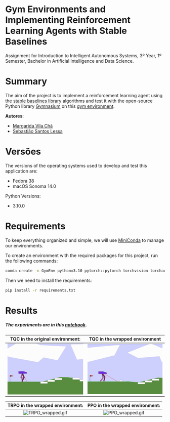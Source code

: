 # Gym Environments and Implementing Reinforcement Learning Agents with Stable Baselines
Assignment for Introduction to Intelligent Autonomous Systems, 3º Year,
1º Semester, Bachelor in Artificial Intelligence and Data Science.


# Summary

The aim of the project is
to implement a reinforcement learning agent
using the [stable baselines library](https://github.com/DLR-RM/stable-baselines3) algorithms
and test it with the open-source Python library [Gymnasium](https://github.com/Farama-Foundation/Gymnasium) on this [gym environment](https://gymnasium.farama.org/environments/box2d/car_racing/).


**Autores**:
- [Margarida Vila Chã](https://github.com/margaridavc/)
- [Sebastião Santos Lessa](https://github.com/seblessa/)



# Versões

The versions of the operating systems used to develop and test this application are:
- Fedora 38
- macOS Sonoma 14.0

Python Versions:
- 3.10.0


# Requirements

To keep everything organized and simple,
we will use [MiniConda](https://docs.conda.io/projects/miniconda/en/latest/) to manage our environments.

To create an environment with the required packages for this project, run the following commands:

```bash
conda create -n GymEnv python=3.10 pytorch::pytorch torchvision torchaudio -c pytorch
```

Then we need to install the requirements:

```bash
pip install -r requirements.txt
```

# Results

##### The experiments are in this [notebook](notebook.ipynb).




|       TQC in the original environment:        |       TQC in the wrapped environment        |
|:---------------------------------------------:|:-------------------------------------------:|
|  ![TQC_original.gif](media/TQC_original.gif)  | ![TQC_wrapped.gif](media%2FTQC_wrapped.gif) |



|       TRPO in the wrapped environment:        |       PPO in the wrapped environment:       |
|:---------------------------------------------:|:-------------------------------------------:|
| ![TRPO_wrapped.gif](media%2FTRPO_wrapped.gif) | ![PPO_wrapped.gif](media%2FPPO_wrapped.gif) |

